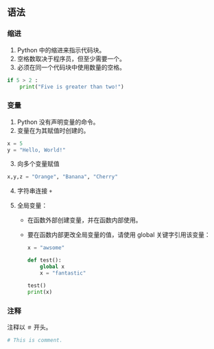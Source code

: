 ## 语法

### 缩进

1. Python 中的缩进来指示代码块。
2. 空格数取决于程序员，但至少需要一个。
3. 必须在同一个代码块中使用数量的空格。

```python
if 5 > 2 :
    print("Five is greater than two!")
```

### 变量

1. Python 没有声明变量的命令。
2. 变量在为其赋值时创建的。

```python
x = 5
y = "Hello, World!"
```

3. 向多个变量赋值

```python
x,y,z = "Orange", "Banana", "Cherry"
```

4. 字符串连接 `+` 

5. 全局变量：

   * 在函数外部创建变量，并在函数内部使用。

   * 要在函数内部更改全局变量的值，请使用 global 关键字引用该变量：

     ```python
     x = "awsome"
     
     def test():
         global x
         x = "fantastic"
     
     test()
     print(x)
     ```

### 注释

注释以 `＃` 开头。

```python
# This is comment.
```

